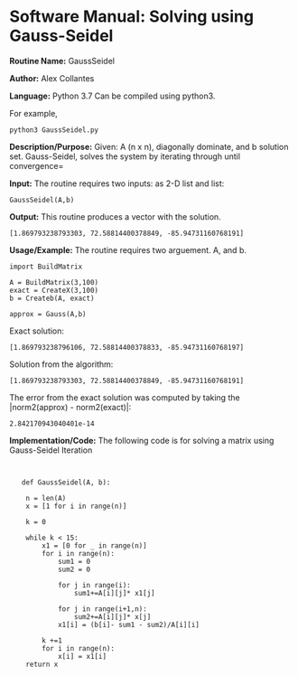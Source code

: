 # Software Manual: Solving using Gauss-Seidel
**Routine Name:** GaussSeidel
 
**Author:** Alex Collantes
 
**Language:** Python 3.7 Can be compiled using python3.

For example,

`python3 GaussSeidel.py`

**Description/Purpose:** Given: A (n x n), diagonally dominate, and b solution set. Gauss-Seidel,
solves the system by iterating through until convergence=


**Input:** The routine requires two inputs: as 2-D list and list: 

`GaussSeidel(A,b)`

**Output:** This routine produces a vector with the solution.
 
 ```
[1.869793238793303, 72.58814400378849, -85.94731160768191]
 ```

**Usage/Example:** The routine requires two arguement. A, and b.
```
import BuildMatrix

A = BuildMatrix(3,100)
exact = CreateX(3,100)
b = Createb(A, exact)

approx = Gauss(A,b)

```
Exact solution:

```
[1.869793238796106, 72.58814400378833, -85.94731160768197]
```

Solution from the algorithm:

```
[1.869793238793303, 72.58814400378849, -85.94731160768191]
```

The error from the exact solution was computed by taking the |norm2(approx) - norm2(exact)|:

```
2.842170943040401e-14

```

**Implementation/Code:** The following code is for solving a matrix using Gauss-Seidel Iteration

```python3 


   def GaussSeidel(A, b):
        
    n = len(A)
    x = [1 for i in range(n)]

    k = 0

    while k < 15:
        x1 = [0 for _ in range(n)]
        for i in range(n):
            sum1 = 0
            sum2 = 0
            
            for j in range(i):
                sum1+=A[i][j]* x1[j]
               
            for j in range(i+1,n):
                sum2+=A[i][j]* x[j]
            x1[i] = (b[i]- sum1 - sum2)/A[i][i]
         
        k +=1
        for i in range(n):
            x[i] = x1[i]
    return x
```
